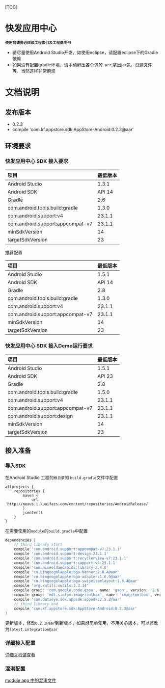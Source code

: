 [TOC]

# 快发应用中心

**`使用前请务必阅读工程索引及工程说明书`**

* 请尽量使用Android Studio开发，如使用eclipse，请配置eclipse下的Gradle依赖
* 如果没有配置gradle环境，请手动解压各个包的`.arr`,拿出jar包，资源文件等，当然这样非常麻烦

# 文档说明

## 发布版本

* 0.2.3
* compile 'com.kf.appstore.sdk:AppStore-Android:0.2.3@aar'

## 环境要求

### 快发应用中心 SDK 接入要求

|项目|最低版本|
|:--|:--|
|Android Studio|1.3.1|
|Android SDK|API 14|
|Gradle|2.6|
|com.android.tools.build:gradle|1.3.0|
|com.android.support:v4|23.1.1|
|com.android.support:appcompat-v7|23.1.1|
|minSdkVersion|14|
|targetSdkVersion|23|

推荐配置

|项目|最低版本|
|:--|:--|
|Android Studio|1.5.1|
|Android SDK|API 14|
|Gradle|2.8|
|com.android.tools.build:gradle|1.3.0|
|com.android.support:v4|23.1.1|
|com.android.support:appcompat-v7|23.1.1|
|minSdkVersion|14|
|targetSdkVersion|23|

### 快发应用中心 SDK 接入Demo运行要求

|项目|最低版本|
|:--|:--|
|Android Studio|1.5.1|
|Android SDK|API 23|
|Gradle|2.8|
|com.android.tools.build:gradle|1.5.0|
|com.android.support:v4|23.1.1|
|com.android.support:appcompat-v7|23.1.1|
|com.android.support:design|23.1.1|
|minSdkVersion|14|
|targetSdkVersion|23|

## 接入准备

### 导入SDK

在Android Studio 工程的`根目录`的 `build.gradle`文件中配置

```
allprojects {
    repositories {
        maven {
            url 'http://nexus.i.kuaifazs.com/content/repositories/AndroidRelease/'
        }
        jcenter()
    }
}
```

在需要使用的`module`的`build.gradle`中配置

```gradle
dependencies {
    // third library start
    compile 'com.android.support:appcompat-v7:23.1.1'
    compile 'com.android.support:design:23.1.1'
    compile 'com.android.support:recyclerview-v7:23.1.1'
    compile 'com.android.support:support-v4:23.1.1'
    compile 'com.nineoldandroids:library:2.4.0'
    compile 'cn.bingoogolapple:bga-banner:2.0.4@aar'
    compile 'cn.bingoogolapple:bga-adapter:1.0.9@aar'
    compile 'cn.bingoogolapple:bga-swipeitemlayout:1.0.4@aar'
    compile 'org.xutils:xutils:3.3.34'
    compile group: 'com.google.code.gson', name: 'gson', version: '2.6.2'
    compile group: 'mdl.sinlov.imagetoolbox', name: 'imagetoolbox', version: '1.0.4'
    compile 'com.dataeye.sdk.appsdk:appsdk:2.5.2@aar'
    // third library end
    compile 'com.kf.appstore.sdk:AppStore-Android:0.2.3@aar'
}
```

更新版本，修改`0.2.3@aar`到新版本，如果想简单使用，不用关心版本，可以修改为`latest.integration@aar`

### 详细接入配置

[详细文档请查看](KFAPPCenterAccess.md)

### 混淆配置

[module app 中的混淆文件](app/proguard-rules.pro)
